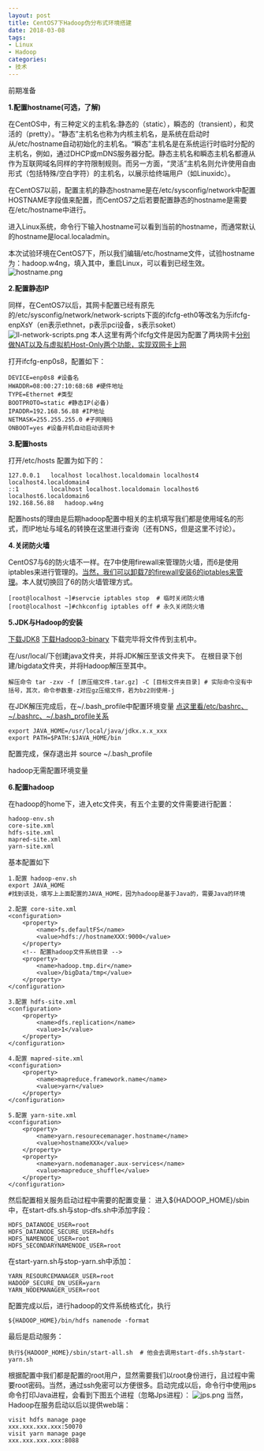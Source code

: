 ```yaml
---
layout: post
title: CentOS7下Hadoop伪分布式环境搭建
date: 2018-03-08
tags: 
- Linux
- Hadoop
categories: 
- 技术
---
```


<!-- more -->

前期准备

**1.配置hostname(可选，了解)**

在CentOS中，有三种定义的主机名:静态的（static），瞬态的（transient），和灵活的（pretty）。“静态”主机名也称为内核主机名，是系统在启动时从/etc/hostname自动初始化的主机名。“瞬态”主机名是在系统运行时临时分配的主机名，例如，通过DHCP或mDNS服务器分配。静态主机名和瞬态主机名都遵从作为互联网域名同样的字符限制规则。而另一方面，“灵活”主机名则允许使用自由形式（包括特殊/空白字符）的主机名，以展示给终端用户（如Linuxidc）。

在CentOS7以前，配置主机的静态hostname是在/etc/sysconfig/network中配置HOSTNAME字段值来配置，而CentOS7之后若要配置静态的hostname是需要在/etc/hostname中进行。

进入Linux系统，命令行下输入hostname可以看到当前的hostname，而通常默认的hostname是local.localadmin。

本次试验环境在CentOS7下，所以我们编辑/etc/hostname文件，试验hostname为：hadoop.w4ng，填入其中，重启Linux，可以看到已经生效。
![hostname.png](https://static-res.zhen.wang/images/post/2018-03-08-hadoop-install/hostname.png)

**2.配置静态IP**

同样，在CentOS7以后，其网卡配置已经有原先的/etc/sysconfig/network/network-scripts下面的ifcfg-eth0等改名为乐ifcfg-enpXsY（en表示ethnet，p表示pci设备，s表示soket）
![ll-network-scripts.png](https://static-res.zhen.wang/images/post/2018-03-08-hadoop-install/ll-network-scripts.png)
本人这里有两个ifcfg文件是因为配置了两块网卡[分别做NAT以及与虚拟机Host-Only两个功能，实现双网卡上网](http://blog.csdn.net/wangshfa/article/details/8813505)

打开ifcfg-enp0s8，配置如下：
```shell
DEVICE=enp0s8 #设备名
HWADDR=08:00:27:10:6B:6B #硬件地址
TYPE=Ethernet #类型
BOOTPROTO=static #静态IP(必备)
IPADDR=192.168.56.88 #IP地址
NETMASK=255.255.255.0 #子网掩码
ONBOOT=yes #设备开机自动启动该网卡
```
**3.配置hosts**

打开/etc/hosts
配置为如下的：
```shell
127.0.0.1   localhost localhost.localdomain localhost4 localhost4.localdomain4
::1         localhost localhost.localdomain localhost6 localhost6.localdomain6
192.168.56.88   hadoop.w4ng
```
配置hosts的理由是后期hadoop配置中相关的主机填写我们都是使用域名的形式，而IP地址与域名的转换在这里进行查询（还有DNS，但是这里不讨论）。

**4.关闭防火墙**

CentOS7与6的防火墙不一样。在7中使用firewall来管理防火墙，而6是使用iptables来进行管理的。[当然，我们可以卸载7的firewall安装6的iptables来管理](https://www.cnblogs.com/silent2012/archive/2015/07/28/4682770.html)。本人就切换回了6的防火墙管理方式。
```shell
[root@localhost ~]#servcie iptables stop  # 临时关闭防火墙
[root@localhost ~]#chkconfig iptables off # 永久关闭防火墙
```
**5.JDK与Hadoop的安装**

[下载JDK8](http://www.oracle.com/technetwork/java/javase/downloads/index.html)
[下载Hadoop3-binary](http://hadoop.apache.org/releases.html)
下载完毕将文件传到主机中。

在/usr/local/下创建java文件夹，并将JDK解压至该文件夹下。
在根目录下创建/bigdata文件夹，并将Hadoop解压至其中。
```shell
解压命令 tar -zxv -f [原压缩文件.tar.gz] -C [目标文件夹目录] # 实际命令没有中括号，其次，命令参数重-z对应gz压缩文件，若为bz2则使用-j
```
在JDK解压完成后，在~/.bash_profile中配置环境变量 [点这里看/etc/bashrc、~/.bashrc、~/.bash_profile关系](http://blog.csdn.net/field_yang/article/details/51087178)
```shell
export JAVA_HOME=/usr/local/java/jdkx.x.x_xxx
export PATH=$PATH:$JAVA_HOME/bin
```
配置完成，保存退出并 source ~/.bash_profile

hadoop无需配置环境变量

**6.配置hadoop**

在hadoop的home下，进入etc文件夹，有五个主要的文件需要进行配置：
```
hadoop-env.sh
core-site.xml
hdfs-site.xml
mapred-site.xml
yarn-site.xml
```
基本配置如下
```
1.配置 hadoop-env.sh
export JAVA_HOME
#找到该处，填写上上面配置的JAVA_HOME，因为hadoop是基于Java的，需要Java的环境

2.配置 core-site.xml
<configuration>
    <property>
        <name>fs.defaultFS</name>
        <value>hdfs://hostnameXXX:9000</value>
    </property>
    <!-- 配置hadoop文件系统目录 -->
    <property>
        <name>hadoop.tmp.dir</name>
        <value>/bigData/tmp</value>
    </property>
</configuration>

3.配置 hdfs-site.xml
<configuration>
    <property>
        <name>dfs.replication</name>
        <value>1</value>
    </property>
</configuration>

4.配置 mapred-site.xml
<configuration>
    <property>
        <name>mapreduce.framework.name</name>
        <value>yarn</value>
    </property>
</configuration>

5.配置 yarn-site.xml
<configuration>
    <property>
        <name>yarn.resourecemanager.hostname</name>
        <value>hostnameXXX</value>
    </property>
    <property>
        <name>yarn.nodemanager.aux-services</name>
        <value>mapreduce_shuffle</value>
    </property>
</configuration>
```
然后配置相关服务启动过程中需要的配置变量：
进入${HADOOP_HOME}/sbin中，在start-dfs.sh与stop-dfs.sh中添加字段：
```
HDFS_DATANODE_USER=root
HDFS_DATANODE_SECURE_USER=hdfs
HDFS_NAMENODE_USER=root
HDFS_SECONDARYNAMENODE_USER=root
```
在start-yarn.sh与stop-yarn.sh中添加：
```
YARN_RESOURCEMANAGER_USER=root
HADOOP_SECURE_DN_USER=yarn
YARN_NODEMANAGER_USER=root
```

配置完成以后，进行hadoop的文件系统格式化，执行
```
${HADOOP_HOME}/bin/hdfs namenode -format
```
最后是启动服务：
```
执行${HADOOP_HOME}/sbin/start-all.sh  # 他会去调用start-dfs.sh与start-yarn.sh
```

根据配置中我们都是配置的root用户，显然需要我们以root身份进行，且过程中需要root密码。当然，通过ssh免密可以方便很多。启动完成以后，命令行中使用jps命令打印Java进程，会看到下图五个进程（忽略Jps进程）：
![jps.png](https://static-res.zhen.wang/images/post/2018-03-08-hadoop-install/jps.png)
当然，Hadoop在服务启动以后以提供web端：
```
visit hdfs manage page
xxx.xxx.xxx.xxx:50070
visit yarn manage page
xxx.xxx.xxx.xxx:8088
```

